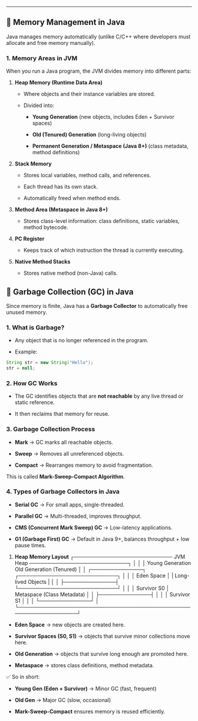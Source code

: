 
---

## 🔹 Memory Management in Java

Java manages memory automatically (unlike C/C++ where developers must allocate and free memory manually).

### 1. **Memory Areas in JVM**

When you run a Java program, the JVM divides memory into different parts:

1. **Heap Memory (Runtime Data Area)**
    
    - Where objects and their instance variables are stored.
        
    - Divided into:
        
        - **Young Generation** (new objects, includes Eden + Survivor spaces)
            
        - **Old (Tenured) Generation** (long-living objects)
            
        - **Permanent Generation / Metaspace (Java 8+)** (class metadata, method definitions)
            
2. **Stack Memory**
    
    - Stores local variables, method calls, and references.
        
    - Each thread has its own stack.
        
    - Automatically freed when method ends.
        
3. **Method Area (Metaspace in Java 8+)**
    
    - Stores class-level information: class definitions, static variables, method bytecode.
        
4. **PC Register**
    
    - Keeps track of which instruction the thread is currently executing.
        
5. **Native Method Stacks**
    
    - Stores native method (non-Java) calls.

## 🔹 Garbage Collection (GC) in Java

Since memory is finite, Java has a **Garbage Collector** to automatically free unused memory.

### 1. **What is Garbage?**

- Any object that is no longer referenced in the program.
    
- Example:
```java
String str = new String("Hello");
str = null;
```

### 2. **How GC Works**

- The GC identifies objects that are **not reachable** by any live thread or static reference.
    
- It then reclaims that memory for reuse.
    

### 3. **Garbage Collection Process**

- **Mark** → GC marks all reachable objects.
    
- **Sweep** → Removes all unreferenced objects.
    
- **Compact** → Rearranges memory to avoid fragmentation.
    

This is called **Mark-Sweep-Compact Algorithm**.

### 4. **Types of Garbage Collectors in Java**

- **Serial GC** → For small apps, single-threaded.
    
- **Parallel GC** → Multi-threaded, improves throughput.
    
- **CMS (Concurrent Mark Sweep) GC** → Low-latency applications.
    
- **G1 (Garbage First) GC** → Default in Java 9+, balances throughput + low pause times.

1. **Heap Memory Layout**
┌─────────────────────────── JVM Heap ───────────────────────────┐
│                                                                                                                     │
│   Young Generation              Old Generation (Tenured)                              │
│   ┌──────────────┐              ┌───────────────────────────┐                  │
│   │   Eden Space    │               |        Long-lived Objects            |                   │
│   ├──────────────┤              └───────────────────────────┘                  │
│   │ Survivor S0       │              Metaspace (Class Metadata)                          │
│   ├──────────────┤                                                                                     │
│   │ Survivor S1       │                                                                                     │
│   └──────────────┘                                                                                     │
└────────────────────────────────────────────────────────────────┘

- **Eden Space** → new objects are created here.
    
- **Survivor Spaces (S0, S1)** → objects that survive minor collections move here.
    
- **Old Generation** → objects that survive long enough are promoted here.
    
- **Metaspace** → stores class definitions, method metadata.

✅ So in short:
- **Young Gen (Eden + Survivor)** → Minor GC (fast, frequent)
    
- **Old Gen** → Major GC (slow, occasional)
    
- **Mark-Sweep-Compact** ensures memory is reused efficiently.